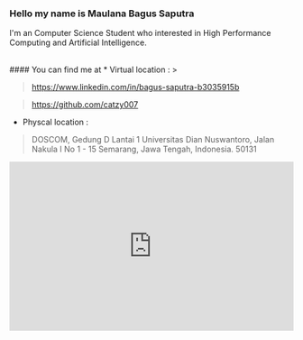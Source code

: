### Hello my name is Maulana Bagus Saputra
I'm an Computer Science Student who interested in 
High Performance Computing and Artificial Intelligence.

<br>
#### You can find me at
* Virtual location :
> <mailto:catzy.rais@gmail.com>

> <https://www.linkedin.com/in/bagus-saputra-b3035915b>

> <https://github.com/catzy007>

* Physcal location :
> DOSCOM, Gedung D Lantai 1 Universitas Dian Nuswantoro, Jalan Nakula I No 1 - 15 Semarang, Jawa Tengah, Indonesia. 50131

<iframe src="https://www.google.com/maps/embed?pb=!1m18!1m12!1m3!1d3960.223779191707!2d110.4070689142553!3d-6.982897870320365!2m3!1f0!2f0!3f0!3m2!1i1024!2i768!4f13.1!3m3!1m2!1s0x2e708b4ec527b8bb%3A0xb7656f6d2c75fa4f!2sGedung+D+Universitas+Dian+Nuswantoro!5e0!3m2!1sen!2sid!4v1558561782029!5m2!1sen!2sid" width="100%" height="300" frameborder="0" style="border:0" allowfullscreen></iframe>



